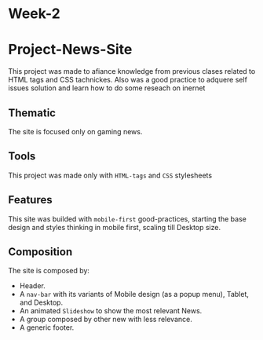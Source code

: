 # Week-2
# Project-News-Site

This project was made to afiance knowledge from previous clases related to HTML tags and CSS tachnickes. Also was a good practice to adquere self issues solution and learn how to do some reseach on inernet

## Thematic
The site is focused only on gaming news.

## Tools
This project was made only with `HTML-tags` and `CSS` stylesheets

## Features
This site was builded with `mobile-first` good-practices, starting the base design and styles thinking in mobile first, scaling till Desktop size.

## Composition
The site is composed by:
- Header.
- A `nav-bar` with its variants of Mobile design (as a popup menu), Tablet, and Desktop.
- An animated `Slideshow` to show the most relevant News.
- A group composed by other new with less relevance.
- A generic footer.

